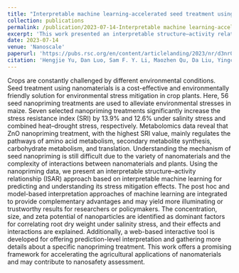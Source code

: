 ```yaml
---
title: "Interpretable machine learning-accelerated seed treatment using nanomaterials for environmental stress alleviation"
collection: publications
permalink: /publication/2023-07-14-Interpretable machine learning-accelerated seed treatment using nanomaterials for environmental stress alleviation
excerpt: 'This work presented an interpretable structure–activity relationship (ISAR) approach based on interpretable machine learning for predicting and understanding stress mitigation effects of seed nanopriming.'
date: 2023-07-14
venue: 'Nanoscale'
paperurl: 'https://pubs.rsc.org/en/content/articlelanding/2023/nr/d3nr02322b'
citation: 'Hengjie Yu, Dan Luo, Sam F. Y. Li, Maozhen Qu, Da Liu, Yingchao He, Fang Cheng. Interpretable machine learning-accelerated seed treatment using nanomaterials for environmental stress alleviation. Nanoscale, 2023, 15(32), 13437-13449.'
---
```


Crops are constantly challenged by different environmental conditions. Seed treatment using nanomaterials is a cost-effective and environmentally friendly solution for environmental stress mitigation in crop plants. Here, 56 seed nanopriming treatments are used to alleviate environmental stresses in maize. Seven selected nanopriming treatments significantly increase the stress resistance index (SRI) by 13.9% and 12.6% under salinity stress and combined heat–drought stress, respectively. Metabolomics data reveal that ZnO nanopriming treatment, with the highest SRI value, mainly regulates the pathways of amino acid metabolism, secondary metabolite synthesis, carbohydrate metabolism, and translation. Understanding the mechanism of seed nanopriming is still difficult due to the variety of nanomaterials and the complexity of interactions between nanomaterials and plants. Using the nanopriming data, we present an interpretable structure–activity relationship (ISAR) approach based on interpretable machine learning for predicting and understanding its stress mitigation effects. The post hoc and model-based interpretation approaches of machine learning are integrated to provide complementary advantages and may yield more illuminating or trustworthy results for researchers or policymakers. The concentration, size, and zeta potential of nanoparticles are identified as dominant factors for correlating root dry weight under salinity stress, and their effects and interactions are explained. Additionally, a web-based interactive tool is developed for offering prediction-level interpretation and gathering more details about a specific nanopriming treatment. This work offers a promising framework for accelerating the agricultural applications of nanomaterials and may contribute to nanosafety assessment.
